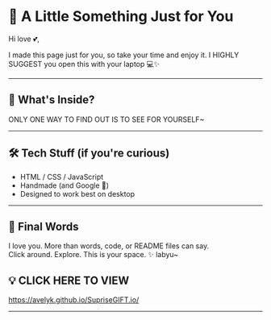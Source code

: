 
# 💖 A Little Something Just for You

Hi love 💕,

I made this page just for you, so take your time and enjoy it. I HIGHLY SUGGEST you open this with your laptop 💻✨

---

## 📖 What's Inside?

ONLY ONE WAY TO FIND OUT IS TO SEE FOR YOURSELF~

---

## 🛠 Tech Stuff (if you're curious)

- HTML / CSS / JavaScript
- Handmade (and Google 🥲)
- Designed to work best on desktop

---

## 💬 Final Words

I love you. More than words, code, or README files can say.  
Click around. Explore. This is your space. ✨ labyu~

## 💡 CLICK HERE TO VIEW

https://avelyk.github.io/SupriseGIFT.io/ 

---
